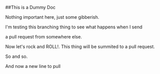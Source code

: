 
##This is a Dummy Doc

Nothing important here, just some gibberish.

I'm testing this branching thing to see what happens when I send

a pull request from somewhere else.


Now let's rock and ROLL!. This thing will be summited to a pull request.

So and so.

And now a new line to pull
